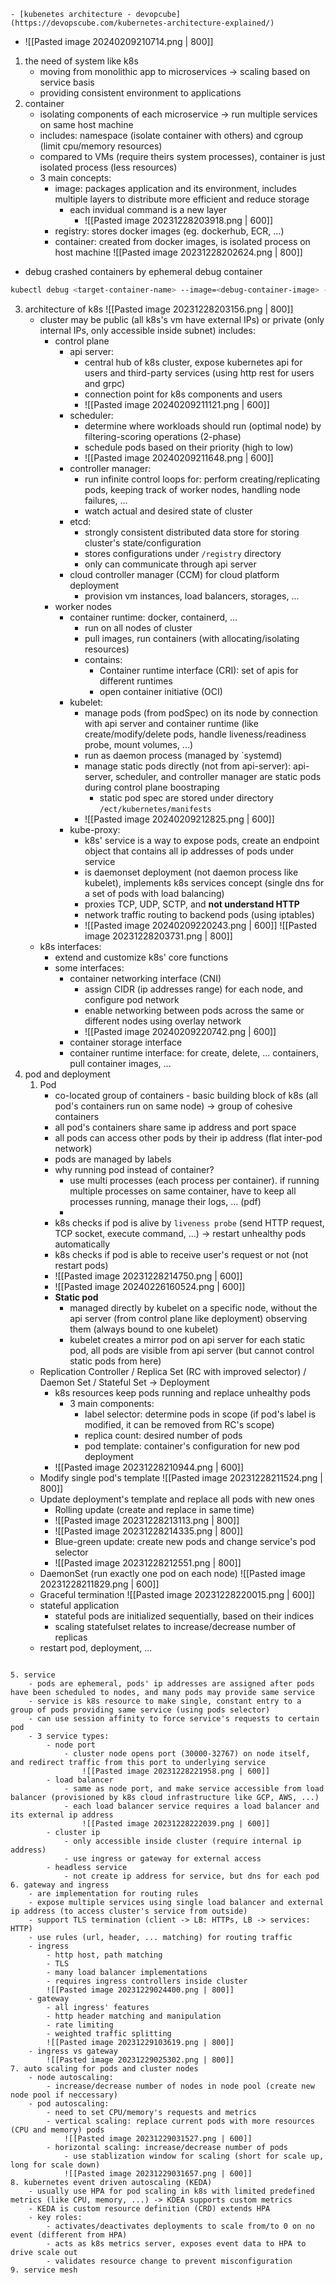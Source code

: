 	- [kubenetes architecture - devopcube](https://devopscube.com/kubernetes-architecture-explained/)
- ![[Pasted image 20240209210714.png | 800]]
1. the need of system like k8s
	- moving from monolithic app to microservices -> scaling based on service basis
	- providing consistent environment to applications
2. container
	- isolating components of each microservice -> run multiple services on same host machine
	- includes: namespace (isolate container with others) and cgroup (limit cpu/memory resources)
	- compared to VMs (require theirs system processes), container is just isolated process (less resources)
	- 3 main concepts:
		- image: packages application and its environment, includes multiple layers to distribute more efficient and reduce storage
			- each invidual command is a new layer
				- ![[Pasted image 20231228203918.png | 600]]
		- registry: stores docker images (eg. dockerhub, ECR, ...)
		- container: created from docker images, is isolated process on host machine
![[Pasted image 20231228202624.png | 800]]
- debug crashed containers by ephemeral debug container
```bash
kubectl debug <target-container-name> --image=<debug-container-image> --target=<target-pod-name>
```
3. architecture of k8s
![[Pasted image 20231228203156.png | 800]]
	 - cluster may be public (all k8s's vm have external IPs) or private (only internal IPs, only accessible inside subnet)
	 includes:
		- control plane
			- api server:
				- central hub of k8s cluster, expose kubernetes api for users and third-party services (using http rest for users and grpc)
				- connection point for k8s components and users
				- ![[Pasted image 20240209211121.png | 600]]
			- scheduler: 
				- determine where workloads should run (optimal node) by filtering-scoring operations (2-phase)
				- schedule pods based on their priority (high to low)
				- ![[Pasted image 20240209211648.png | 600]]
			- controller manager: 
				- run infinite control loops for: perform creating/replicating pods, keeping track of worker nodes, handling node failures, ...
				- watch actual and desired state of cluster
			- etcd: 
				- strongly consistent distributed data store for storing cluster's state/configuration
				- stores configurations under `/registry` directory
				- only can communicate through api server
			- cloud controller manager (CCM) for cloud platform deployment
				- provision vm instances, load balancers, storages, ...
		- worker nodes
			- container runtime: docker, containerd, ...
				- run on all nodes of cluster
				- pull images, run containers (with allocating/isolating resources)
				- contains:
					- Container runtime interface (CRI): set of apis for different runtimes
					- open container initiative (OCI)
			- kubelet: 
				- manage pods (from podSpec) on its node by connection with api server and container runtime (like create/modify/delete pods, handle liveness/readiness probe, mount volumes, ...)
				- run as daemon process (managed by `systemd)
				- manage static pods directly (not from api-server): api-server, scheduler, and controller manager are static pods during control plane boostraping
					- static pod spec are stored under directory `/ect/kubernetes/manifests`
				- ![[Pasted image 20240209212825.png | 600]]
			- kube-proxy: 
				- k8s' service is a way to expose pods, create an endpoint object that contains all ip addresses of pods under service
				- is daemonset deployment (not daemon process like kubelet), implements k8s services concept (single dns for a set of pods with load balancing)
				- proxies TCP, UDP, SCTP, and **not understand HTTP**
				- network traffic routing to backend pods (using iptables)
				- ![[Pasted image 20240209220243.png | 600]]
![[Pasted image 20231228203731.png | 800]]
	- k8s interfaces:
		- extend and customize k8s' core functions
		- some interfaces:
			- container networking interface (CNI)
				- assign CIDR (ip addresses range) for each node, and configure pod network
				- enable networking between pods across the same or different nodes using overlay network
				- ![[Pasted image 20240209220742.png | 600]]
			- container storage interface
			- container runtime interface: for create, delete, ... containers, pull container images, ...
4. pod and deployment
	1. Pod
		- co-located group of containers - basic building block of k8s (all pod's containers run on same node) -> group of cohesive containers
		- all pod's containers share same ip address and port space
		- all pods can access other pods by their ip address (flat inter-pod network)
		- pods are managed by labels
		- why running pod instead of container?
			- use multi processes (each process per container). if running multiple processes on same container, have to keep all processes running, manage their logs, ... (pdf)
			-
		- k8s checks if pod is alive by `liveness probe` (send HTTP request, TCP socket, execute command, ...) -> restart unhealthy pods automatically
		- k8s checks if pod is able to receive user's request or not (not restart pods)
		- ![[Pasted image 20231228214750.png | 600]]
		- ![[Pasted image 20240226160524.png | 600]]
		- **Static pod**
			- managed directly by kubelet on a specific node, without the api server (from control plane like deployment) observing them (always bound to one kubelet)
			- kubelet creates a mirror pod on api server for each static pod, all pods are visible from api server (but cannot control static pods from here)
	- Replication Controller / Replica Set (RC with improved selector) / Daemon Set / Stateful Set -> Deployment
		- k8s resources keep pods running and replace unhealthy pods
			- 3 main components:
				- label selector: determine pods in scope (if pod's label is modified, it can be removed from RC's scope)
				- replica count: desired number of pods
				- pod template: container's configuration for new pod deployment
		- ![[Pasted image 20231228210944.png | 600]]
	- Modify single pod's template
		![[Pasted image 20231228211524.png | 800]]
	- Update deployment's template and replace all pods with new ones
		- Rolling update (create and replace in same time)
		- ![[Pasted image 20231228213113.png | 800]]
		- ![[Pasted image 20231228214335.png | 800]]
		- Blue-green update: create new pods and change service's pod selector
		- ![[Pasted image 20231228212551.png | 800]]
	- DaemonSet (run exactly one pod on each node)
		![[Pasted image 20231228211829.png | 600]]
	- Graceful termination
		![[Pasted image 20231228220015.png | 600]]
	- stateful application
		- stateful pods are initialized sequentially, based on their indices
		- scaling statefulset relates to increase/decrease number of replicas
	- restart pod, deployment, ...
	```bash
```
5. service
	- pods are ephemeral, pods' ip addresses are assigned after pods have been scheduled to nodes, and many pods may provide same service
	- service is k8s resource to make single, constant entry to a group of pods providing same service (using pods selector)
	- can use session affinity to force service's requests to certain pod
	- 3 service types:
		- node port
			- cluster node opens port (30000-32767) on node itself, and redirect traffic from this port to underlying service
				![[Pasted image 20231228221958.png | 600]]
		- load balancer
			- same as node port, and make service accessible from load balancer (provisioned by k8s cloud infrastructure like GCP, AWS, ...)
			- each load balancer service requires a load balancer and its external ip address
				![[Pasted image 20231228222039.png | 600]]
		- cluster ip
			- only accessible inside cluster (require internal ip address)
			- use ingress or gateway for external access
		- headless service
			- not create ip address for service, but dns for each pod
6. gateway and ingress
	- are implementation for routing rules
	- expose multiple services using single load balancer and external ip address (to access cluster's service from outside)
	- support TLS termination (client -> LB: HTTPs, LB -> services: HTTP)
	- use rules (url, header, ... matching) for routing traffic
	- ingress
		- http host, path matching
		- TLS
		- many load balancer implementations
		- requires ingress controllers inside cluster
	    ![[Pasted image 20231229024400.png | 800]]
	- gateway
		- all ingress' features
		- http header matching and manipulation
		- rate limiting
		- weighted traffic splitting
		![[Pasted image 20231229103619.png | 800]]
	- ingress vs gateway
		![[Pasted image 20231229025302.png | 800]]
7. auto scaling for pods and cluster nodes
	- node autoscaling:
		- increase/decrease number of nodes in node pool (create new node pool if neccessary)
	- pod autoscaling:
		- need to set CPU/memory's requests and metrics
		- vertical scaling: replace current pods with more resources (CPU and memory) pods
			![[Pasted image 20231229031527.png | 600]]
		- horizontal scaling: increase/decrease number of pods
			- use stablization window for scaling (short for scale up, long for scale down)
			![[Pasted image 20231229031657.png | 600]]
8. kubernetes event driven autoscaling (KEDA)
	- usually use HPA for pod scaling in k8s with limited predefined metrics (like CPU, memory, ...) -> KDEA supports custom metrics
	- KEDA is custom resource definition (CRD) extends HPA
	- key roles:
		- activates/deactivates deployments to scale from/to 0 on no event (different from HPA)
		- acts as k8s metrics server, exposes event data to HPA to drive scale out
		- validates resource change to prevent misconfiguration
9. service mesh